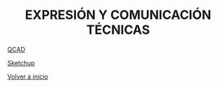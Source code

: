 
<h1 align="center"> EXPRESIÓN Y COMUNICACIÓN TÉCNICAS </h1>

[QCAD](QCAD/readme.md)

[Sketchup](Sketchup/readme.md)

[Volver a inicio](https://github.com/angelmicelti/TecnoVilladiego3)
